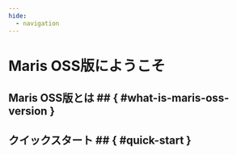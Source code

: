 ```yaml
---
hide:
  - navigation
---
```


# Maris OSS版にようこそ

## Maris OSS版とは ## { #what-is-maris-oss-version }

## クイックスタート ## { #quick-start }



